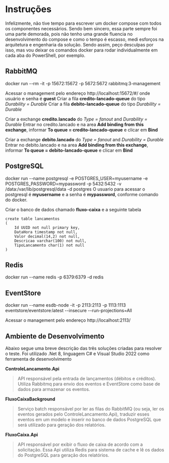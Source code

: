 # Instruções

Infelizmente, não tive tempo para escrever um docker compose com todos os componentes necessários. Sendo bem sincero, essa parte sempre foi uma parte demorada, pois não tenho uma grande fluencia no desenvolvimento do compose e como o tempo é escasso, medi esforços na arquitetura e engenharia da solução. Sendo assim, peço desculpas por isso, mas vou deixar os comandos docker para rodar individualmente em cada aba do PowerShell, por exemplo.

## RabbitMQ
docker run --rm -it -p 15672:15672 -p 5672:5672 rabbitmq:3-management

Acessar o management pelo endereço http://localhost:15672/#/  onde usuário e senha é **guest**
Criar a fila **credito-lancado-queue** do tipo *Durability = Durable*
Criar a fila **debito-lancado-queue** do tipo *Durability = Durable*

Criar a exchange **credito.lancado** do *Type = fanout* and *Durability = Durable*
Entrar no credito.lancado e na area **Add binding from this exchange**, informar **To queue = credito-lancado-queue** e clicar em **Bind**

Criar a exchange **debito.lancado** do *Type = fanout* and *Durability = Durable*
Entrar no debito.lancado e na area **Add binding from this exchange**, informar **To queue = debito-lancado-queue** e clicar em **Bind**


## PostgreSQL
docker run --name postgresql -e POSTGRES_USER=myusername -e POSTGRES_PASSWORD=mypassword -p 5432:5432 -v /data:/var/lib/postgresql/data -d postgres
O usuario para acessar o postgresql é **myusername** e a senha é **mypassword**, conforme comando do docker.

Criar o banco de dados chamado **fluxo-caixa** e a seguinte tabela

    create table lancamentos
    (
    	Id UUID not null primary key, 
    	DataHora timestamp not null, 
    	Valor decimal(14,2) not null, 
    	Descricao varchar(100) not null, 
    	TipoLancamento char(1) not null
    )


## Redis
docker run --name redis -p 6379:6379 -d redis

## EventStore
docker run --name esdb-node -it -p 2113:2113 -p 1113:1113 eventstore/eventstore:latest --insecure --run-projections=All

Acessar o management pelo endereço http://localhost:2113/

## Ambiente de Desenvolvimento
Abaixo segue uma breve descrição das três soluções criadas para resolver o teste. Foi utilizado .Net 8, linguagem C# e Visual Studio 2022 como ferramenta de desenvolvimento


**ControleLancamento.Api** 
>API responsável pela entrada de lançamentos (débitos e créditos). Utiliza Rabbitmq para envio dos eventos e EventStore como base de dados para armazenar os eventos.

**FluxoCaixaBackground**
>Serviço batch responsável por ler as filas do RabbitMQ (ou seja, ler os eventos gerados pelo ControleLancamento.Api), traduzir esses eventos em um modelo e inserir no banco de dados PostgreSQL que será utilizado para geração dos relatórios.

**FluxoCaixa.Api**
>API responsável por exibir o fluxo de caixa de acordo com a solicitação. Essa Api utiliza Redis para sistema de cache e lê os dados do PostgreSQL para geração dos relatórios.

